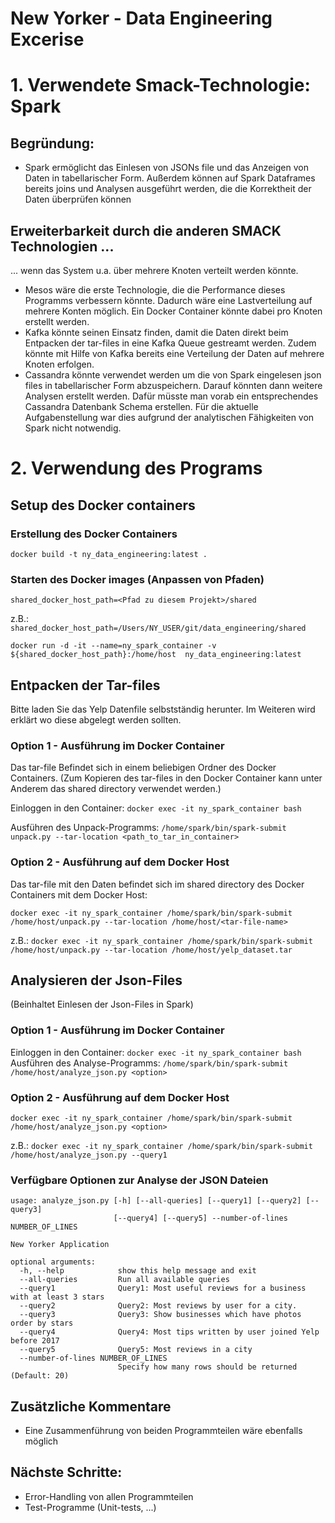 # New Yorker - Data Engineering Excerise

# 1. Verwendete Smack-Technologie: Spark

## Begründung:
- Spark ermöglicht das Einlesen von JSONs file und
  das Anzeigen von Daten in tabellarischer Form.
  Außerdem können auf Spark Dataframes bereits joins und 
  Analysen ausgeführt werden, die die Korrektheit der Daten überprüfen können

## Erweiterbarkeit durch die anderen SMACK Technologien ...
   ... wenn das System u.a. über mehrere Knoten verteilt werden könnte. 
- Mesos wäre die erste Technologie, die die Performance dieses
  Programms verbessern könnte. Dadurch wäre eine Lastverteilung auf mehrere 
  Konten möglich. Ein Docker Container könnte dabei pro Knoten erstellt werden.
- Kafka könnte seinen Einsatz finden, damit die Daten direkt beim Entpacken
  der tar-files in eine Kafka Queue gestreamt werden. Zudem könnte
  mit Hilfe von Kafka bereits eine Verteilung der Daten auf mehrere Knoten erfolgen.
- Cassandra könnte verwendet werden um die von Spark eingelesen json files
  in tabellarischer Form abzuspeichern. Darauf könnten dann weitere Analysen
  erstellt werden. Dafür müsste man vorab ein entsprechendes Cassandra Datenbank
  Schema erstellen. Für die aktuelle Aufgabenstellung war dies aufgrund
  der analytischen Fähigkeiten von Spark nicht notwendig.


# 2. Verwendung des Programs

## Setup des Docker containers

### Erstellung des Docker Containers
`docker build -t ny_data_engineering:latest .`

### Starten des Docker images (Anpassen von Pfaden)
`shared_docker_host_path=<Pfad zu diesem Projekt>/shared`

z.B.: 
`shared_docker_host_path=/Users/NY_USER/git/data_engineering/shared`

`docker run -d -it --name=ny_spark_container -v ${shared_docker_host_path}:/home/host  ny_data_engineering:latest`

## Entpacken der Tar-files

Bitte laden Sie das Yelp Datenfile selbstständig herunter.
Im Weiteren wird erklärt wo diese abgelegt werden sollten.

### Option 1 - Ausführung im Docker Container
Das tar-file Befindet sich in einem beliebigen Ordner des Docker Containers.
(Zum Kopieren des tar-files in den Docker Container kann unter Anderem das shared directory verwendet werden.)

Einloggen in den Container: `docker exec -it ny_spark_container bash`

Ausführen des Unpack-Programms: 
`/home/spark/bin/spark-submit unpack.py --tar-location <path_to_tar_in_container>`

### Option 2 - Ausführung auf dem Docker Host
Das tar-file mit den Daten befindet sich im shared directory des Docker Containers mit dem Docker Host:

`docker exec -it ny_spark_container /home/spark/bin/spark-submit /home/host/unpack.py --tar-location /home/host/<tar-file-name>`

z.B.: 
`docker exec -it ny_spark_container /home/spark/bin/spark-submit /home/host/unpack.py --tar-location /home/host/yelp_dataset.tar`

## Analysieren der Json-Files
(Beinhaltet Einlesen der Json-Files in Spark)

### Option 1 - Ausführung im Docker Container
Einloggen in den Container: `docker exec -it ny_spark_container bash`
Ausführen des Analyse-Programms: `/home/spark/bin/spark-submit /home/host/analyze_json.py <option>`

### Option 2 - Ausführung auf dem Docker Host
`docker exec -it ny_spark_container /home/spark/bin/spark-submit /home/host/analyze_json.py <option>`

z.B.:
`docker exec -it ny_spark_container /home/spark/bin/spark-submit /home/host/analyze_json.py --query1`


### Verfügbare Optionen zur Analyse der JSON Dateien

```
usage: analyze_json.py [-h] [--all-queries] [--query1] [--query2] [--query3]
                       [--query4] [--query5] --number-of-lines NUMBER_OF_LINES

New Yorker Application

optional arguments:
  -h, --help            show this help message and exit
  --all-queries         Run all available queries
  --query1              Query1: Most useful reviews for a business with at least 3 stars
  --query2              Query2: Most reviews by user for a city.
  --query3              Query3: Show businesses which have photos order by stars
  --query4              Query4: Most tips written by user joined Yelp before 2017
  --query5              Query5: Most reviews in a city
  --number-of-lines NUMBER_OF_LINES
                        Specify how many rows should be returned (Default: 20)
```

## Zusätzliche Kommentare

- Eine Zusammenführung von beiden Programmteilen wäre ebenfalls möglich

## Nächste Schritte:

- Error-Handling von allen Programmteilen
- Test-Programme (Unit-tests, ...)


